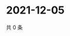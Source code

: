 # 2021-12-05

共 0 条

<!-- BEGIN WEIBO -->
<!-- 最后更新时间 Sun Dec 05 2021 18:12:15 GMT+0800 (China Standard Time) -->

<!-- END WEIBO -->
